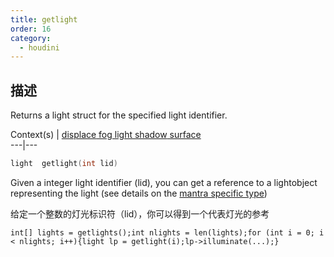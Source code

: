 ```yaml
---
title: getlight
order: 16
category:
  - houdini
---
```

    
## 描述

Returns a light struct for the specified light identifier.

Context(s) | [displace](../contexts/displace.html)[
fog](../contexts/fog.html)[ light](../contexts/light.html)[
shadow](../contexts/shadow.html)[ surface](../contexts/surface.html)  
---|---

```c
light  getlight(int lid)
```

Given a integer light identifier (lid), you can get a reference to a
lightobject representing the light (see details on the [mantra specific
type](../lang.html#mantratypes))

给定一个整数的灯光标识符（lid），你可以得到一个代表灯光的参考

    int[] lights = getlights();int nlights = len(lights);for (int i = 0; i < nlights; i++){light lp = getlight(i);lp->illuminate(...);}
